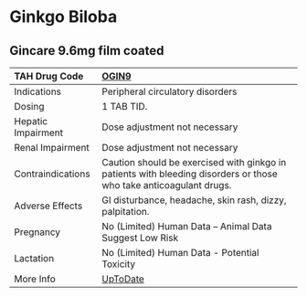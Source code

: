 # Ginkgo Biloba

## Gincare 9.6mg film coated

| TAH Drug Code      | [OGIN9](https://www.tahsda.org.tw/drugs/hissearch.php?drug_code=OGIN9)                                             |
|:-------------------|:-------------------------------------------------------------------------------------------------------------------|
| Indications        | Peripheral circulatory disorders                                                                                   |
| Dosing             | 1 TAB TID.                                                                                                         |
| Hepatic Impairment | Dose adjustment not necessary                                                                                      |
| Renal Impairment   | Dose adjustment not necessary                                                                                      |
| Contraindications  | Caution should be exercised with ginkgo in patients with bleeding disorders or those who take anticoagulant drugs. |
| Adverse Effects    | GI disturbance, headache, skin rash, dizzy, palpitation.                                                           |
| Pregnancy          | No (Limited) Human Data – Animal Data Suggest Low Risk                                                             |
| Lactation          | No (Limited) Human Data - Potential Toxicity                                                                       |
| More Info          | [UpToDate](https://www.uptodate.com/contents/ginkgo-biloba-drug-information)                                       |

